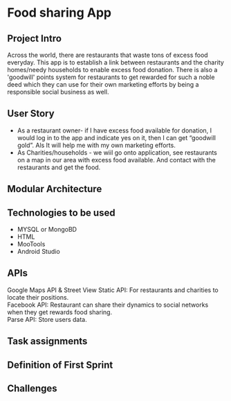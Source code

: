 # Food sharing App
## Project Intro
Across the world, there are restaurants that waste tons of excess food everyday. This app is to establish a link between restaurants and the charity homes/needy households to enable excess food donation. There is also a 'goodwill' points system for restaurants to get rewarded for such a noble deed which they can use for their own marketing efforts by being a responsible social business as well.

## User Story
* As a restaurant owner- if I have excess food available for donation, I would log in to the app and indicate yes on it, then I can get “goodwill gold”. Als It will help me with my own marketing efforts.
* As Charities/households - we wiil go onto application, see restaurants on a map in our area with excess food available. And contact with the restaurants and get the food.

## Modular Architecture  

## Technologies to be used  
* MYSQL or MongoBD   
* HTML
* MooTools
* Android Studio


## APIs
Google Maps API & Street View Static API: For restaurants and charities to locate their positions.    
Facebook API: Restaurant can share their dynamics to social networks when they get rewards food sharing.  
Parse API: Store users data.

## Task assignments

## Definition of First Sprint

## Challenges
